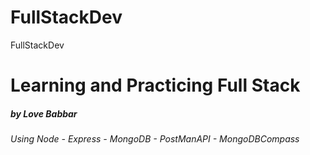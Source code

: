 # FullStackDev
FullStackDev

<h1>Learning and Practicing Full Stack </h1>
<h5><i>by Love Babbar<i></h5>

Using Node - Express - MongoDB - PostManAPI - MongoDBCompass